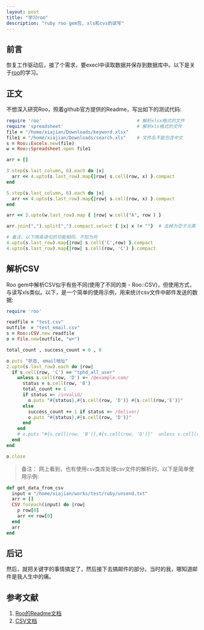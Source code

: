 ```yaml
---
layout: post
title: "学习roo"
description: "ruby roo gem包, xls和cvs的读写"
---
```


## 前言

恢复工作驱动后，接了个需求，要execl中读取数据并保存到数据库中。以下是关于[roo](https://github.com/roo-rb/roo)的学习。

## 正文

不想深入研究Roo，照着github官方提供的Readme，写出如下的测试代码: 

```ruby
require 'roo'                                   # 解析xlsx格式的文件
require 'spreadsheet'                           # 解析xls格式的文件
file = "/home/xiajian/Downloads/keyword.xlsx"
file1 = "/home/xiajian/Downloads/search.xls"    # 文件名不能包含中文
s = Roo::Excelx.new(file)
w = Roo::Spreadsheet.open file1

arr = []

3.step(s.last_column, 6).each do |x|
  arr << 4.upto(s.last_row).map{|row| s.cell(row, x) }.compact
end

5.step(s.last_column, 6).each do |x|
  arr << 4.upto(s.last_row).map{|row| s.cell(row, x) }.compact
end

arr << 2.upto(w.last_row).map { |row| w.cell("A", row ) }

arr.join(",").split(",").compact.select { |x| x != ""}  # 去掉为空子元素

# 备注，以下两条语句的功能相同，不知为何
4.upto(s.last_row).map{|row| s.cell('C',row) }.compact
4.upto(s.last_row).map{|row| s.cell(row, 'C') }.compact
```

## 解析CSV

Roo gem中解析CSV似乎有些不同(使用了不同的类 - Roo::CSV)，但使用方式，与读写xls类似。以下，是一个简单的使用示例，用来统计csv文件中邮件发送的数据: 

```ruby
require 'roo'

readfile = "test.csv"
outfile  = "test_email.csv"
s = Roo::CSV.new readfile
o = File.new(outfile, "w+")

total_count , success_count = 0 , 0 

o.puts "状态, email地址"
2.upto(s.last_row).each do |row|
  if s.cell(row, 'C') == "tphd_all_user"
    unless s.cell(row, 'D') =~ /@example.com/
      status = s.cell(row, 'B')
      total_count += 1
      if status =~ /invalid/ 
        o.puts "#{status},#{s.cell(row, 'D')} #{s.cell(row,'E')}"
      else
        success_count += 1 if status =~ /deliver/
        o.puts "#{status},#{s.cell(row, 'D')}"
      end
    end
    # o.puts "#{s.cell(row, 'B')},#{s.cell(row, 'D')}"  unless s.cell(row, 'D') =~ /@example.com/
  end
end

o.close
```

> 备注： 网上看到，也有使用`csv`类库处理csv文件的解析的，以下是简单使用示例: 

```ruby
def get_data_from_csv
  input = "/home/xiajian/works/test/ruby/unsend.txt"
  arr = []
  CSV.foreach(input) do |row|
    p row[0]
    arr << row[0]
  end
  arr
end
```

## 后记

然后，就把关键字的事情搞定了，然后接下去搞邮件的部分。当时的我，哪知道邮件是我人生中的痛。

## 参考文献

1. [Roo的Readme文档](https://github.com/roo-rb/roo)
2. [CSV文档](http://ruby-doc.org/stdlib-1.9.2/libdoc/csv/rdoc/CSV.html)
